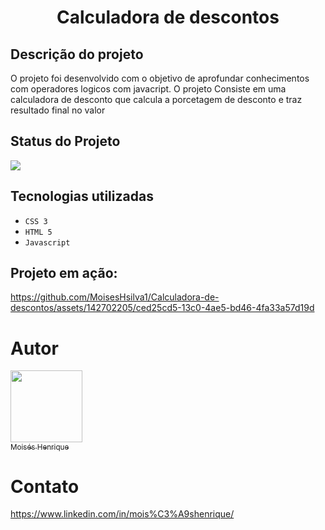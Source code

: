 <h1 align="center">Calculadora de descontos</h1>

<h2>Descrição do projeto</h2>
<p>O projeto foi desenvolvido com o objetivo de aprofundar conhecimentos com operadores logicos com javacript. O projeto Consiste em uma calculadora de desconto que calcula a porcetagem de desconto e traz resultado final no valor</p>

<h2>Status do Projeto</h2>
<p align="left">
<img loading="lazy" src="http://img.shields.io/static/v1?label=STATUS&message=DESENVOLVIDO&color=GREEN&style=for-the-badge"/>
</p>

<h2>Tecnologias utilizadas</h2>

- ``CSS 3``
- ``HTML 5``
- ``Javascript``

<h2>Projeto em ação:</h2>

https://github.com/MoisesHsilva1/Calculadora-de-descontos/assets/142702205/ced25cd5-13c0-4ae5-bd46-4fa33a57d19d


# Autor

 [<img loading="lazy" src="https://github.com/MoisesHsilva1/Projeto-E2E/assets/142702205/b1a9e6e2-60b0-4ce6-ba81-edcddd954366" width=115><br><sub>Moisés Henrique</sub>](https://github.com/MoisesHsilva1) 

 # Contato 

 https://www.linkedin.com/in/mois%C3%A9shenrique/
